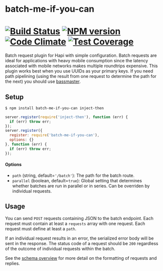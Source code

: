 # batch-me-if-you-can
[![Build Status](https://travis-ci.org/bendrucker/batch-me-if-you-can.svg?branch=master)](https://travis-ci.org/bendrucker/batch-me-if-you-can) [![NPM version](https://badge.fury.io/js/batch-me-if-you-can.svg)](http://badge.fury.io/js/batch-me-if-you-can) [![Code Climate](https://codeclimate.com/github/bendrucker/batch-me-if-you-can/badges/gpa.svg)](https://codeclimate.com/github/bendrucker/batch-me-if-you-can) [![Test Coverage](https://codeclimate.com/github/bendrucker/batch-me-if-you-can/badges/coverage.svg)](https://codeclimate.com/github/bendrucker/batch-me-if-you-can)
===================

Batch request plugin for Hapi with simple configuration. Batch requests are ideal for applications with heavy mobile consumption since the latency associated with mobile networks makes multiple roundtrips expensive. This plugin works best when you use UUIDs as your primary keys. If you need path pipelining (using the result from one request to determine the path for the next) you should use [bassmaster](https://github.com/hapijs/bassmaster).

## Setup

```bash
$ npm install batch-me-if-you-can inject-then
```

```js
server.register(require('inject-then'), function (err) {
  if (err) throw err;
});
server.register({
  register: require('batch-me-if-you-can'),
  options: {}
}, function (err) {
  if (err) throw err;
});
```

#### Options
* `path` (string, default=`'/batch'`): The path for the batch route. 
* `parallel` (boolean, default=`true`): Global setting that determines whether batches are run in parallel or in series. Can be overriden by individual requests.

## Usage
You can send `POST` requests containing JSON to the batch endpoint. Each request must contain at least a `requests` array with one request. Each request must define at least a `path`.

If an individual request results in an error, the serialized error body will be sent in the response. The status code of a request should be `200` regardless of the outcome of individual requests within the batch.

See the [schema overview](SCHEMA.md) for more detail on the formatting of requests and replies. 
